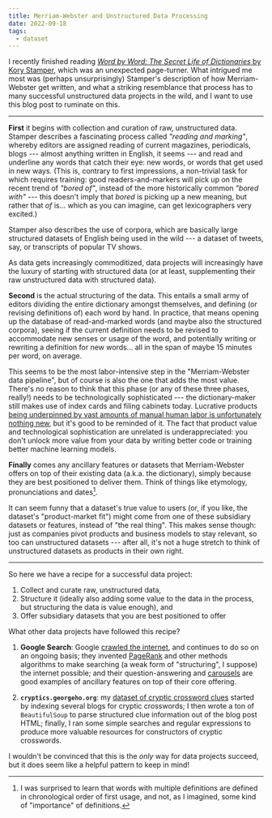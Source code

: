 ```yaml
---
title: Merriam-Webster and Unstructured Data Processing
date: 2022-09-18
tags:
  - dataset
---
```


I recently finished reading [_Word by Word: The Secret Life of Dictionaries_ by
Kory
Stamper](https://bookshop.org/books/word-by-word-the-secret-life-of-dictionaries/9781101970263),
which was an unexpected page-turner. What intrigued me most was (perhaps
unsurprisingly) Stamper's description of how Merriam-Webster get written, and
what a striking resemblance that process has to many successful unstructured
data projects in the wild, and I want to use this blog post to ruminate on
this.

---

**First** it begins with collection and curation of raw, unstructured data.
Stamper describes a fascinating process called _"reading and marking"_, whereby
editors are assigned reading of current magazines, periodicals, blogs ---
almost anything written in English, it seems --- and read and underline any
words that catch their eye: new words, or words that get used in new ways.
(This is, contrary to first impressions, a non-trivial task for which requires
training: good readers-and-markers will pick up on the recent trend of _"bored
of"_, instead of the more historically common _"bored with"_ --- this doesn't
imply that _bored_ is picking up a new meaning, but rather that _of_ is...
which as you can imagine, can get lexicographers very excited.)

Stamper also describes the use of corpora, which are basically large structured
datasets of English being used in the wild --- a dataset of tweets, say, or
transcripts of popular TV shows.

As data gets increasingly commoditized, data projects will increasingly have
the luxury of starting with structured data (or at least, supplementing their
raw unstructured data with structured data).

**Second** is the actual structuring of the data. This entails a small army of
editors dividing the entire dictionary amongst themselves, and defining (or
revising definitions of) each word by hand. In practice, that means opening up
the database of read-and-marked words (and maybe also the structured corpora),
seeing if the current definition needs to be revised to accommodate new senses
or usage of the word, and potentially writing or rewriting a definition for new
words... all in the span of maybe 15 minutes per word, on average.

This seems to be the most labor-intensive step in the "Merriam-Webster data
pipeline", but of course is also the one that adds the most value. There's no
reason to think that this phase (or any of these three phases, really!) needs
to be technologically sophisticated --- the dictionary-maker still makes use of
index cards and filing cabinets today. Lucrative products [being underpinned by
vast amounts of manual human labor is unfortunately nothing
new](https://vicki.substack.com/p/neural-nets-are-just-people-all-the), but
it's good to be reminded of it. The fact that product value and technological
sophistication are unrelated is underappreciated: you don't unlock more value
from your data by writing better code or training better machine learning
models.

**Finally** comes any ancillary features or datasets that Merriam-Webster
offers on top of their existing data (a.k.a. the dictionary), simply because
they are best positioned to deliver them. Think of things like etymology,
pronunciations and dates[^1].

[^1]: I was surprised to learn that words with multiple definitions are defined
  in chronological order of first usage, and not, as I imagined, some kind of
  "importance" of definitions.

It can seem funny that a dataset's true value to users (or, if you like, the
dataset's "product-market fit") might come from one of these subsidiary
datasets or features, instead of "the real thing". This makes sense though:
just as companies pivot products and business models to stay relevant, so too
can unstructured datasets --- after all, it's not a huge stretch to think of
unstructured datasets as products in their own right.

---

So here we have a recipe for a successful data project:

1. Collect and curate raw, unstructured data,
2. Structure it (ideally also adding some value to the data in the process, but
   structuring the data is value enough), and
3. Offer subsidiary datasets that you are best positioned to offer

What other data projects have followed this recipe?

1. **Google Search**: Google [crawled the
   internet](https://developers.google.com/search/docs/advanced/crawling/googlebot),
   and continues to do so on an ongoing basis; they invented
   [PageRank](https://en.wikipedia.org/wiki/PageRank) and other methods
   algorithms to make searching (a weak form of "structuring", I suppose) the
   internet possible; and their question-answering and
   [carousels](https://developers.google.com/search/docs/advanced/structured-data/carousel)
   are good examples of ancillary features on top of their core offering. 

2. **`cryptics.georgeho.org`**: my [dataset of cryptic crossword
   clues](/cryptic-clues/) started by indexing several blogs for cryptic
   crosswords; I then wrote a ton of `BeautifulSoup` to parse structured clue
   information out of the blog post HTML; finally, I ran some simple searches
   and regular expressions to produce more valuable resources for constructors
   of cryptic crosswords. 

I wouldn't be convinced that this is the _only_ way for data projects succeed,
but it does seem like a helpful pattern to keep in mind!

